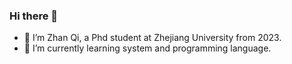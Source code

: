 ### Hi there 👋


- 🔭 I’m Zhan Qi, a Phd student at Zhejiang University from 2023.
- 🌱 I’m currently learning system and programming language.
<!-- - 👯 I’m looking to collaborate on [SIG-SPL](https://github.com/SIG-SPL). -->
<!-- - 🤔 I’m looking for help with ... -->
<!-- - 💬 Ask me about ... -->
<!-- - 😄 Pronouns: ... -->
<!-- - ⚡ Fun fact: ... -->


